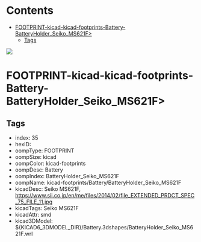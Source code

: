 



Contents
========

* [FOOTPRINT-kicad-kicad-footprints-Battery-BatteryHolder_Seiko_MS621F>](#footprint-kicad-kicad-footprints-battery-batteryholder_seiko_ms621f)
	* [Tags](#tags)
  
![][im]
# FOOTPRINT-kicad-kicad-footprints-Battery-BatteryHolder_Seiko_MS621F>

## Tags

- index: 35
- hexID: 
- oompType: FOOTPRINT
- oompSize: kicad
- oompColor: kicad-footprints
- oompDesc: Battery
- oompIndex: BatteryHolder_Seiko_MS621F
- oompName: kicad-footprints/Battery/BatteryHolder_Seiko_MS621F
- kicadDesc: Seiko MS621F, https://www.sii.co.jp/en/me/files/2014/02/file_EXTENDED_PRDCT_SPEC_75_FILE_11.jpg
- kicadTags: Seiko MS621F
- kicadAttr: smd
- kicad3DModel: ${KICAD6_3DMODEL_DIR}/Battery.3dshapes/BatteryHolder_Seiko_MS621F.wrl



[im]: image.png
